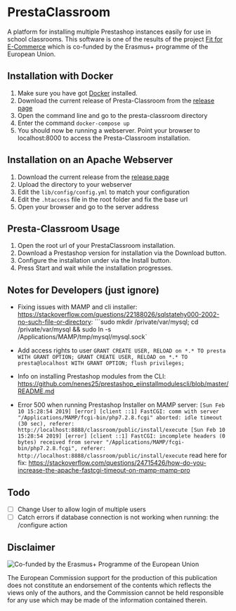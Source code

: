 # PrestaClassroom
A platform for installing multiple Prestashop instances easily for use in school classrooms. This software is one of the results of the  project [Fit for E-Commerce](https://fitforecommerce.github.io) which is co-funded by the Erasmus+ programme of the European Union.

## Installation with Docker
1. Make sure you have got [Docker](https://www.docker.com/get-started) installed.
2. Download the current release of Presta-Classroom from the [release page](https://github.com/fitforecommerce/presta-classroom/releases)
2. Open the command line and go to the presta-classroom directory
4. Enter the command ``docker-compose up``
5. You should now be running a webserver. Point your browser to localhost:8000 to access the Presta-Classroom installation.

## Installation on an Apache Webserver
1. Download the current release from the [release page](https://github.com/fitforecommerce/presta-classroom/releases)
2. Upload the directory to your webserver
2. Edit the ```lib/config/config.yml``` to match your configuration
3. Edit the ```.htaccess``` file in the root folder and fix the base url
4. Open your browser and go to the server address

## Presta-Classroom Usage
1. Open the root url of your PrestaClassroom installation.
2. Download a Prestashop version for installation via the Download button.
3. Configure the installation under via the Install button.
4. Press Start and wait while the installation progresses.

## Notes for Developers (just ignore)
* Fixing issues with MAMP and cli installer: https://stackoverflow.com/questions/22188026/sqlstatehy000-2002-no-such-file-or-directory: ```sudo mkdir /private/var/mysql; cd /private/var/mysql && sudo ln -s /Applications/MAMP/tmp/mysql/mysql.sock`

* Add access rights to user ```GRANT CREATE USER, RELOAD on *.* TO presta WITH GRANT OPTION; GRANT CREATE USER, RELOAD on *.* TO presta@localhost WITH GRANT OPTION; flush privileges;```

* Info on installing Prestashop modules from the CLI: https://github.com/nenes25/prestashop_eiinstallmodulescli/blob/master/README.md
* Error 500 when running Prestashop Installer on MAMP server: ```[Sun Feb 10 15:28:54 2019] [error] [client ::1] FastCGI: comm with server "/Applications/MAMP/fcgi-bin/php7.2.8.fcgi" aborted: idle timeout (30 sec), referer: http://localhost:8888/classroom/public/install/execute
[Sun Feb 10 15:28:54 2019] [error] [client ::1] FastCGI: incomplete headers (0 bytes) received from server "/Applications/MAMP/fcgi-bin/php7.2.8.fcgi", referer: http://localhost:8888/classroom/public/install/execute``` read here for fix: https://stackoverflow.com/questions/24715426/how-do-you-increase-the-apache-fastcgi-timeout-on-mamp-mamp-pro

## Todo
- [ ] Change User to allow login of multiple users
- [ ] Catch errors if database connection is not working when running: the /configure action

## Disclaimer

![Co-funded by the Erasmus+ Programme of the European Union](https://fitforecommerce.github.io/img/co-funded-erasmus+.jpg)

The European Commission support for the production of this publication does not constitute an endorsement of the contents which reflects the views only of the authors, and the Commission cannot be held responsible for any use which may be made of the information contained therein.